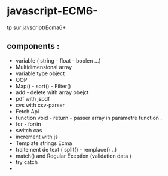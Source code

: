 # javascript-ECM6-
tp sur javscript/Ecma6+


## components : 

 - variable ( string - float - boolen ...)
 - Multidimensional array
 - variable type object 
 - OOP 
 - Map() - sort() - Filter() 
 - add - delete with array obejct 
 - pdf with jspdf 
 - cvs with csv-parser
 - Fetch Api
 - function void - return - passer array in parametre function .
 - for - for/in 
 - switch cas 
 - increment with js 
 - Template strings Ecma
 - traitement de text ( split() - remplace() ..)
 - match() and Regular Exeption (validation data ) 
 - try catch 
 - 
 
